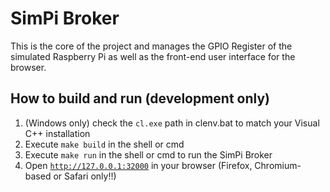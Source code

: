 # SimPi Broker

This is the core of the project and manages the GPIO Register of the simulated
Raspberry Pi as well as the front-end user interface for the browser.

## How to build and run (development only)

1. (Windows only) check the `cl.exe` path in clenv.bat to match your
    Visual C++ installation
2. Execute `make build` in the shell or cmd
3. Execute `make run` in the shell or cmd to run the SimPi Broker
4. Open [`http://127.0.0.1:32000`](http://127.0.0.1:32000) in your browser
    (Firefox, Chromium-based or Safari only!!)
